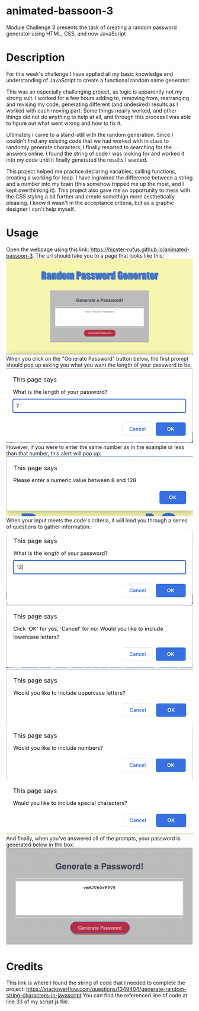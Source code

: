 # animated-bassoon-3
Module Challenge 3 presents the task of creating a random password generator using HTML, CSS, and now JavaScript

# Description

For this week's challenge I have applied all my basic knowledge and understanding of JavaScript to create a functional random name generator.

This was an especially challenging project, as logic is apparently not my strong suit. I worked for a few hours adding to, removing from, rearranging and revising my code, generating different (and undesired) results as I worked with each moving part. Some things nearly worked, and other things did not do anything to help at all, and through this process I was able to figure out what went wrong and how to fix it. 

Ultimately I came to a stand-still with the random generation. Since I couldn't find any existing code that we had worked with in class to randomly generate characters, I finally resorted to searching for the answers online. I found the string of code I was looking for and worked it into my code until it finally generated the results I wanted. 

This project helped me practice declaring variables, calling functions, creating a working for-loop. I have ingrained the difference between a string and a number into my brain (this somehow tripped me up the most, and I kept overthinking it). This project also gave me an opportunity to mess with the CSS styling a bit further and create somethign more aesthetically pleasing. I know it wasn't in the acceptance criteria, but as a graphic designer I can't help myself. 

# Usage

Open the webpage using this link: https://hipster-rufus.github.io/animated-bassoon-3. The url should take you to a page that looks like this:
![Screenshot of webpage](./assets/images/animated-bassoon-3.png)
When you click on the "Generate Password" button below, the first prompt should pop up asking you what you want the length of your password to be.
![Prompt1, incorrect](./assets/images/input1-incorrect.png)
However, if you were to enter the same number as in the example or less than that number, this alert will pop up:
![Alert](./assets/images/alert1.png)
When your input meets the code's criteria, it will lead you through a series of questions to gather information:
![Prompt1, correct](./assets/images/input1-correct.png)
![Confirm1](./assets/images/confirm1.png)
![Confirm1](./assets/images/confirm2.png)
![Confirm1](./assets/images/confirm3.png)
![Confirm1](./assets/images/confirm4.png)
And finally, when you've answered all of the prompts, your password is generated below in the box:
![Return1](./assets/images/return1.png)

# Credits

This link is where I found the string of code that I needed to complete the project:
https://stackoverflow.com/questions/1349404/generate-random-string-characters-in-javascript
You can find the referenced line of code at line 33 of my script.js file. 
